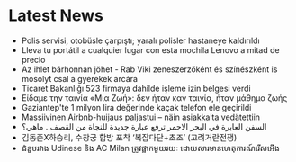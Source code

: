 # Latest News
-  Polis servisi, otobüsle çarpıştı; yaralı polisler hastaneye kaldırıldı
-  Lleva tu portátil a cualquier lugar con esta mochila Lenovo a mitad de precio
-  Az ihlet bárhonnan jöhet - Rab Viki zeneszerzőként és színészként is mosolyt csal a gyerekek arcára
-  Ticaret Bakanlığı 523 firmaya dahilde işleme izin belgesi verdi
-  Είδαμε την ταινία «Μια Ζωή»: δεν ήταν καν ταινία, ήταν μάθημα ζωής
-  Gaziantep'te 1 milyon lira değerinde kaçak telefon ele geçirildi
-  Massiivinen Airbnb-huijaus paljastui – näin asiakkaita vedätettiin
-  السفن العابرة في البحر الاحمر ترفع عبارة جديدة للنجاة من القصف.. ماهي؟
-  김동준X하승리, 수창궁 합방 포착 ‘복잡다단+초조’ (고려거란전쟁)
-  ជំ​នួបរវាង Udinese និង AC Milan ត្រូវផ្អាកមួយរយៈ ដោយសារមានហេតុការណ៍រើសអើង
